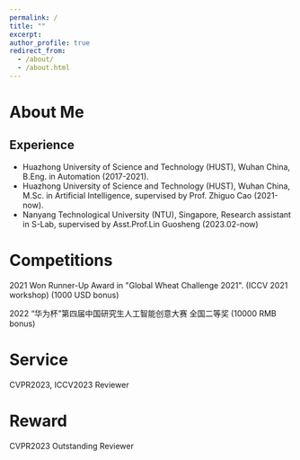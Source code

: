 ```yaml
---
permalink: /
title: ""
excerpt: 
author_profile: true
redirect_from: 
  - /about/
  - /about.html
---
```

# About Me
## Experience
* Huazhong University of Science and Technology (HUST), Wuhan China, B.Eng. in Automation (2017-2021).
* Huazhong University of Science and Technology (HUST), Wuhan China, M.Sc. in Artificial Intelligence, supervised by  Prof. Zhiguo Cao (2021-now).
* Nanyang Technological University (NTU), Singapore, Research assistant in S-Lab, supervised by Asst.Prof.Lin Guosheng (2023.02-now)

# Competitions
2021 Won Runner-Up Award in "Global Wheat Challenge 2021". (ICCV 2021 workshop) (1000 USD bonus)

2022 “华为杯”第四届中国研究生人工智能创意大赛 全国二等奖 (10000 RMB bonus)

# Service
CVPR2023, ICCV2023 Reviewer

# Reward
CVPR2023 Outstanding Reviewer

